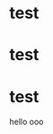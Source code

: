 # test
# test
# test
hello ooo


<!--通常NFT的image都會使用ipfs來存放，網址為:ipfs://CID，所以在看ERC721的metadata的時候要注意一下image的網址，如果是https的網址通常是不太正常的NFT，應該是要把image存放在分散式的網路傳輸協定也就是ipfs中，以免NFT被動手腳。-->
